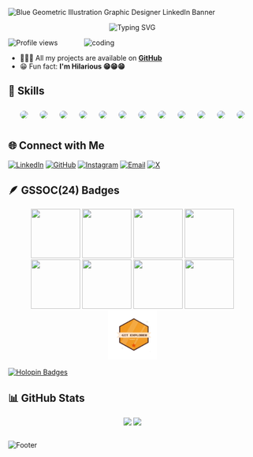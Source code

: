![Blue Geometric Illustration Graphic Designer LinkedIn Banner](https://github.com/user-attachments/assets/f8c29030-72c5-487b-8c2b-151d2da82988)

<p align="center">
  <img src="https://readme-typing-svg.herokuapp.com?font=Jetbrains+mono&size=25&duration=3200&color=D3D3D3&center=true&vCenter=true&width=500&lines=Hey..+I'm+Sachin+Singh;Welcome+to+my+GitHub+profile!;Passionate+about+Coding!;Exploring+new+technologies!;Let's+code+together!" alt="Typing SVG">
</p>

<img align="right" alt="coding" width="350" src="https://camo.githubusercontent.com/088be1d70fa37ad63d7b1681c6b4ea658d61da012adf8e7819cb58bc646fb385/68747470733a2f2f737465616d75736572696d616765732d612e616b616d616968642e6e65742f7567632f313633313934373634383936343738353437342f383143424131353137383436364444343731393541323339323332323032453738393837423731342f3f696d773d36333726696d683d33353826696d613d66697426696d706f6c6963793d4c6574746572626f7826696d636f6c6f723d253233303030303030266c6574746572626f783d74727565">

<p align="left">
  <img src="https://komarev.com/ghpvc/?username=sachinggsingh&label=Profile%20views&color=000000&style=for-the-badge" alt="Profile views" />
</p>

- 👨🏻‍💻 All my projects are available on [**GitHub**](https://github.com/sachinggsingh)  
- 😁 Fun fact: **I'm Hilarious 😁😁😁**


## 🚀 Skills  

<!-- Tech Stack Section -->
<div align="center">
<!-- Each icon inside a rounded square -->
<img src="https://skillicons.dev/icons?i=js" height="60" style="border-radius:15px; margin:10px;" />
<img src="https://skillicons.dev/icons?i=nodejs" height="60" style="border-radius:15px; margin:10px;" />
<img src="https://skillicons.dev/icons?i=express" height="60" style="border-radius:15px; margin:10px;" />
<img src="https://skillicons.dev/icons?i=go" height="60" style="border-radius:15px; margin:10px;" />
<img src="https://skillicons.dev/icons?i=java" height="60" style="border-radius:15px; margin:10px;" />
<img src="https://skillicons.dev/icons?i=redis" height="60" style="border-radius:15px; margin:10px;" />
<img src="https://skillicons.dev/icons?i=docker" height="60" style="border-radius:15px; margin:10px;" />
<img src="https://skillicons.dev/icons?i=nextjs" height="60" style="border-radius:15px; margin:10px;" />
<img src="https://skillicons.dev/icons?i=typescript" height="60" style="border-radius:15px; margin:10px;" />
<img src="https://skillicons.dev/icons?i=supabase" height="60" style="border-radius:15px; margin:10px;" />
<img src="https://skillicons.dev/icons?i=mysql" height="60" style="border-radius:15px; margin:10px;" />
<img src="https://skillicons.dev/icons?i=mongodb" height="60" style="border-radius:15px; margin:10px;" />

</div>



## 🌐 Connect with Me  

[![LinkedIn](https://img.shields.io/badge/LinkedIn-0A66C2?style=for-the-badge&logo=linkedin&logoColor=white)](https://www.linkedin.com/in/sachin-g-singh/)
[![GitHub](https://img.shields.io/badge/GitHub-181717?style=for-the-badge&logo=github&logoColor=white)](https://github.com/sachinggsingh)
[![Instagram](https://img.shields.io/badge/Instagram-E4405F?style=for-the-badge&logo=instagram&logoColor=white)](https://www.instagram.com/sachinsingh.7.7/)
[![Email](https://img.shields.io/badge/Email-D14836?style=for-the-badge&logo=gmail&logoColor=white)](mailto:sachinggsingh@gmail.com)
[![X](https://img.shields.io/badge/Twitter-000000?style=for-the-badge&logo=x&logoColor=white)](https://x.com/sachingsingh77)


## 🪶 GSSOC(24) Badges  
<div align="center">
  <img src="https://raw.githubusercontent.com/GSSoC24/Postman-Challenge/main/docs/assets/Postman%20White.png" width="100" height="100" />
  <img src="https://raw.githubusercontent.com/GSSoC24/Hack-Web3Conf/refs/heads/main/assets/Hack-Web3Conf%202024%20Badge%20(2).png" width="100" height="100" />
  <img src="https://raw.githubusercontent.com/GSSoC24/Postman-Challenge/main/docs/assets/1.png" width="100" height="100" />
  <img src="https://raw.githubusercontent.com/GSSoC24/Postman-Challenge/main/docs/assets/2.png" width="100" height="100" />
  <img src="https://raw.githubusercontent.com/GSSoC24/Postman-Challenge/main/docs/assets/3.png" width="100" height="100" />
  <img src="https://raw.githubusercontent.com/GSSoC24/Postman-Challenge/main/docs/assets/4.png" width="100" height="100" />
  <img src="https://raw.githubusercontent.com/GSSoC24/Postman-Challenge/main/docs/assets/5.png" width="100" height="100" />
  <img src="https://raw.githubusercontent.com/GSSoC24/Postman-Challenge/main/docs/assets/6.png" width="100" height="100" />
  <img src="https://raw.githubusercontent.com/GSSoC24/Contributor/refs/heads/main/assets/Git%20Explorer.png" width="100" height="100" />
</div>

[![Holopin Badges](https://holopin.me/sachinggsingh)](https://holopin.io/@sachinggsingh)


## 📊 GitHub Stats
<div align="center">
<img src="https://github-readme-stats.vercel.app/api?username=sachinggsingh&show_icons=true&count_private=true&hide_border=true" align="center" />
<img src="https://github-readme-stats.vercel.app/api/top-langs/?username=sachinggsingh&hide_border=true&layout=compact" align="center" />  
</div> 
<br/>  

![Footer](https://capsule-render.vercel.app/api?type=waving&color=gradient&height=60&section=footer)
